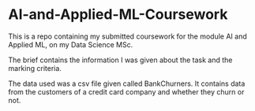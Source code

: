# AI-and-Applied-ML-Coursework

This is a repo containing my submitted coursework for the module AI and Applied ML, on my Data Science MSc.

The brief contains the information I was given about the task and the marking criteria.

The data used was a csv file given called BankChurners. It contains data from the customers of a credit card company and whether they churn or not.
